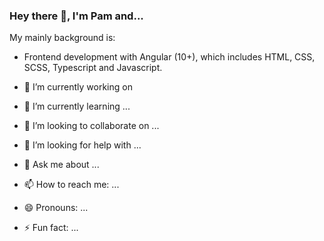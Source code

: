 ### Hey there 👋, I'm Pam and...

My mainly background is:

- Frontend development with Angular (10+), which includes HTML, CSS, SCSS, Typescript and Javascript.


- 🔭 I’m currently working on 
- 🌱 I’m currently learning ...
- 👯 I’m looking to collaborate on ...
- 🤔 I’m looking for help with ...
- 💬 Ask me about ...
- 📫 How to reach me: ...
- 😄 Pronouns: ...
- ⚡ Fun fact: ...
